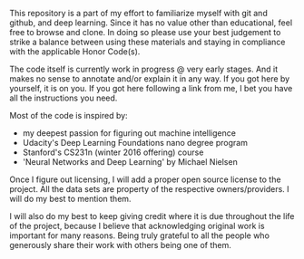 This repository is a part of my effort to familiarize myself with git and github, and deep learning.  Since it has no value other than educational, feel free to browse and clone.  In doing so please use your best judgement to strike a balance between using these materials and staying in compliance with the applicable Honor Code(s).

The code itself is currently work in progress @ very early stages.  And it makes no sense to annotate and/or explain it in any way.  If you got here by yourself, it is on you.  If you got here following a link from me, I bet you have all the instructions you need.

Most of the code is inspired by:
 - my deepest passion for figuring out machine intelligence
 - Udacity's Deep Learning Foundations nano degree program
 - Stanford's CS231n (winter 2016 offering) course
 - 'Neural Networks and Deep Learning' by Michael Nielsen

Once I figure out licensing, I will add a proper open source license to the project.  All the data sets are property of the respective owners/providers.  I will do my best to mention them.

I will also do my best to keep giving credit where it is due throughout the life of the project, because I believe that acknowledging original work is important for many reasons.  Being truly grateful to all the people who generously share their work with others being one of them.

